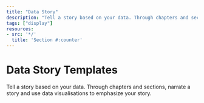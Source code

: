 ```yaml
---
title: "Data Story"
description: "Tell a story based on your data. Through chapters and sections, narrate a story and use data visualisations to emphasize your story."
tags: ["display"]
resources:
- src: '*/'
  title: 'Section #:counter'
---
```



# Data Story Templates 

Tell a story based on your data. Through chapters and sections, narrate a story and use data visualisations to emphasize your story.